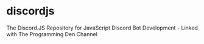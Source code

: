 # discordjs
The Discord.JS Repository for JavaScript Discord Bot Development - Linked with The Programming Den Channel

